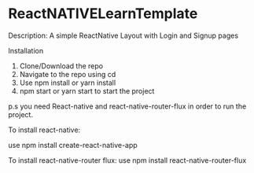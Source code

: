 # ReactNATIVELearnTemplate

Description: A simple ReactNative Layout with Login and Signup pages


Installation 
1. Clone/Download the repo
2. Navigate to the repo using cd
3. Use npm install or yarn install
4. npm start or yarn start to start the project

p.s you need React-native and react-native-router-flux in order to run the project.

To install react-native:

use npm install create-react-native-app 

To install react-native-router flux:
use npm install react-native-router-flux
